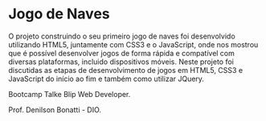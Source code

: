 # Jogo de Naves

O projeto construindo o seu primeiro jogo de naves foi desenvolvido utilizando HTML5, juntamente com CSS3 e o JavaScript, onde nos mostrou que é possível desenvolver jogos de forma rápida e compatível com diversas plataformas, incluido dispositivos móveis. Neste projeto foi discutidas as etapas de desenvolvimento de jogos em HTML5, CSS3 e JavaScript do início ao fim e também como utilizar JQuery.

Bootcamp Talke Blip Web Developer.

Prof. Denilson Bonatti - DIO.


